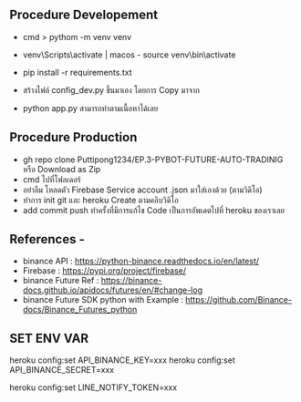 ## Procedure Developement

* cmd > pythom -m venv venv
* venv\Scripts\activate | macos - source venv\bin\activate
* pip install -r requirements.txt
* สร้างไฟล์ config_dev.py ขึ้นมาเอง โดยการ Copy มาจาก 

* python app.py สามารถทำตามเนื้อหาได้เลย

## Procedure Production

* gh repo clone Puttipong1234/EP.3-PYBOT-FUTURE-AUTO-TRADINIG หรือ Download as Zip
* cmd ไปที่โฟลเดอร์ 
* อย่าลืม โหลดตัว Firebase Service account .json มาใส่เองด้วย (ตามวิดิโอ)
* ทำการ init git และ heroku Create ตามคลิบวิดิโอ
* add commit push ทำครั้งที่มีการแก้ไข Code เป็นการอัพเดตไปที่ heroku ของเราเลย

## References - 
* binance API : https://python-binance.readthedocs.io/en/latest/
* Firebase : https://pypi.org/project/firebase/
* binance Future Ref : https://binance-docs.github.io/apidocs/futures/en/#change-log
* binance Future SDK python with Example : https://github.com/Binance-docs/Binance_Futures_python

## SET ENV VAR
heroku config:set API_BINANCE_KEY=xxx
heroku config:set API_BINANCE_SECRET=xxx

heroku config:set LINE_NOTIFY_TOKEN=xxx